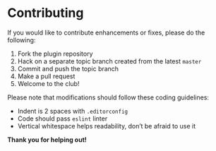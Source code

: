# Contributing

If you would like to contribute enhancements or fixes, please do the following:

1. Fork the plugin repository
2. Hack on a separate topic branch created from the latest `master`
3. Commit and push the topic branch
4. Make a pull request
5. Welcome to the club!

Please note that modifications should follow these coding guidelines:

* Indent is 2 spaces with `.editorconfig`
* Code should pass `eslint` linter
* Vertical whitespace helps readability, don’t be afraid to use it

**Thank you for helping out!**
